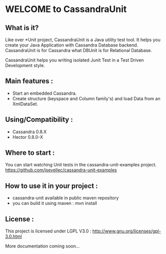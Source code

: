 WELCOME to CassandraUnit
========================

What is it?
-----------

Like over *Unit project, CassandraUnit is a Java utility test tool.
It helps you create your Java Application with Cassandra Database backend.
CassandraUnit is for Cassandra what DBUnit is for Relational Database.

CassandraUnit helps you writing isolated Junit Test in a Test Driven Development style.

Main features :
---------------
- Start an embedded Cassandra.
- Create structure (keyspace and Column family's) and load Data from an XmlDataSet.

Using/Compatibility :
---------------
- Cassandra 0.8.X
- Hector 0.8.0-X

Where to start :
----------------
You can start watching Unit tests in the cassandra-unit-examples project.
https://github.com/jsevellec/cassandra-unit-examples

How to use it in your project :
----------------
- cassandra-unit available in public maven repository
- you can build it using maven : mvn install


License :
---------
This project is licensed under LGPL V3.0 :
http://www.gnu.org/licenses/gpl-3.0.html


More documentation coming soon...
